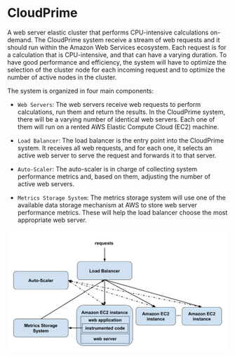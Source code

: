 # CloudPrime

A web server elastic cluster that performs CPU-intensive calculations on-demand. The CloudPrime system receive a stream of web requests and it should run within the Amazon Web Services ecosystem. Each request is for a calculation that is CPU-intensive, and that can have a varying duration. To have good performance and efficiency, the system will have to optimize the selection of the cluster node for each incoming request and to optimize the number of active nodes in the cluster.

The system is organized in four main components:

 - `Web Servers`: The web servers receive web requests to perform calculations, run them and return the results. In the CloudPrime system, there will be a varying number of identical web servers. Each one of them will run on a rented AWS Elastic Compute Cloud (EC2) machine.

 - `Load Balancer`: The load balancer is the entry point into the CloudPrime system. It receives all web requests, and for each one, it selects an active web server to serve the request and forwards it to that server.
 
 - `Auto-Scaler`: The auto-scaler is in charge of collecting system performance metrics and, based on them, adjusting the number of active web servers.
 
 - `Metrics Storage System`: The metrics storage system will use one of the available data storage mechanism at AWS to store web server performance metrics. These will help the load balancer choose the most appropriate web server.


![Architecture](Architecture.png)

